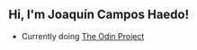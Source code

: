 ## Hi, I'm Joaquín Campos Haedo!

- Currently doing [The Odin Project](https://www.theodinproject.com/)

